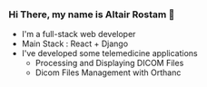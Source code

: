 ### Hi There, my name is Altair Rostam :pizza:

* I'm a full-stack web developer
* Main Stack : React + Django
* I've developed some telemedicine applications
  * Processing and Displaying DICOM Files
  * Dicom Files Management with Orthanc
